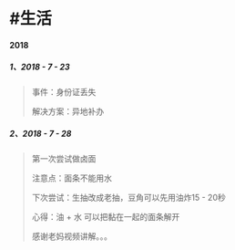 # \#生活

#### 2018

##### 1、2018 - 7 - 23

> 事件：身份证丢失
>
> 解决方案：异地补办

##### 2、2018 - 7 - 28

> 第一次尝试做卤面
>
> 注意点：面条不能用水
>
> 下次尝试：生抽改成老抽，豆角可以先用油炸15 - 20秒
>
> 心得：油 + 水 可以把黏在一起的面条解开
>
> 感谢老妈视频讲解。。。



